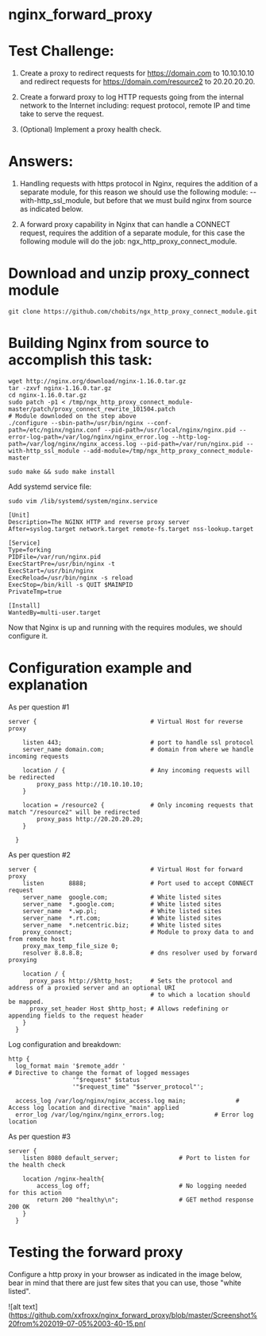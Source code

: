 # nginx_forward_proxy
# Test Challenge:

1) Create a proxy to redirect requests for https://domain.com to 10.10.10.10 
and redirect requests for https://domain.com/resource2 to 20.20.20.20.

2) Create a forward proxy to log HTTP requests going from the internal network to the Internet including: request protocol, remote IP and time take to serve the request.

3) (Optional) Implement a proxy health check.

# Answers:

1) Handling requests with https protocol in Nginx, requires the addition of a separate module, for this reason we should use the following module: --with-http_ssl_module, but before that we must build nginx from source as indicated below.

2) A forward proxy capability in Nginx that can handle a CONNECT request, requires the addition of a separate module, for this case the following module will do the job: ngx_http_proxy_connect_module.

# Download and unzip proxy_connect module


```
git clone https://github.com/chobits/ngx_http_proxy_connect_module.git
```

# Building Nginx from source to accomplish this task:

```
wget http://nginx.org/download/nginx-1.16.0.tar.gz 
tar -zxvf nginx-1.16.0.tar.gz 
cd nginx-1.16.0.tar.gz
sudo patch -p1 < /tmp/ngx_http_proxy_connect_module-master/patch/proxy_connect_rewrite_101504.patch
# Module downloded on the step above 
./configure --sbin-path=/usr/bin/nginx --conf-path=/etc/nginx/nginx.conf --pid-path=/usr/local/nginx/nginx.pid --error-log-path=/var/log/nginx/nginx_error.log --http-log-path=/var/log/nginx/nginx_access.log --pid-path=/var/run/nginx.pid --with-http_ssl_module --add-module=/tmp/ngx_http_proxy_connect_module-master

sudo make && sudo make install
```

Add systemd service file:

`sudo vim /lib/systemd/system/nginx.service`

```
[Unit]
Description=The NGINX HTTP and reverse proxy server
After=syslog.target network.target remote-fs.target nss-lookup.target

[Service]
Type=forking
PIDFile=/var/run/nginx.pid
ExecStartPre=/usr/bin/nginx -t
ExecStart=/usr/bin/nginx
ExecReload=/usr/bin/nginx -s reload
ExecStop=/bin/kill -s QUIT $MAINPID
PrivateTmp=true

[Install]
WantedBy=multi-user.target
```

Now that Nginx is up and running with the requires modules, we should configure it.

# Configuration example and explanation

As per question #1

```
server {                                # Virtual Host for reverse proxy

    listen 443;                         # port to handle ssl protocol
    server_name domain.com;             # domain from where we handle incoming requests

    location / {                        # Any incoming requests will be redirected
        proxy_pass http://10.10.10.10;
    }

    location = /resource2 {             # Only incoming requests that match "/resource2" will be redirected
        proxy_pass http://20.20.20.20;
    }

  }

```
As per question #2

```
server {                                # Virtual Host for forward proxy
    listen       8888;                  # Port used to accept CONNECT request
    server_name  google.com;            # White listed sites
    server_name  *.google.com;          # White listed sites
    server_name  *.wp.pl;               # White listed sites
    server_name  *.rt.com;              # White listed sites
    server_name  *.netcentric.biz;      # White listed sites
    proxy_connect;                      # Module to proxy data to and from remote host
    proxy_max_temp_file_size 0;
    resolver 8.8.8.8;                   # dns resolver used by forward proxying

    location / {
      proxy_pass http://$http_host;     # Sets the protocol and address of a proxied server and an optional URI  
                                        # to which a location should be mapped.
      proxy_set_header Host $http_host; # Allows redefining or appending fields to the request header
    }
  }

```
Log configuration and breakdown:

```
http {
  log_format main '$remote_addr '       									# Directive to change the format of logged messages             
                  '"$request" $status '										
                  '"$request_time" "$server_protocol"';		

  access_log /var/log/nginx/nginx_access.log main;				# Access log location and directive "main" applied
  error_log /var/log/nginx/nginx_errors.log;              # Error log location

```

As per question #3

```
server {
    listen 8080 default_server; 				# Port to listen for the health check

    location /nginx-health{
        access_log off;         				# No logging needed for this action
        return 200 "healthy\n"; 				# GET method response 200 OK
    }
  }

```

# Testing the forward proxy

Configure a http proxy in your browser as indicated in the image below, bear in mind that there are just few sites that you can use, those "white listed".


![alt text](https://github.com/xxfroxx/nginx_forward_proxy/blob/master/Screenshot%20from%202019-07-05%2003-40-15.pn(

